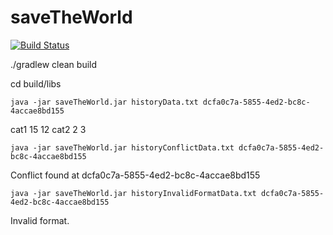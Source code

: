 # saveTheWorld

[![Build Status](https://travis-ci.org/benweizhu/saveTheWorld.svg?branch=master)](https://travis-ci.org/benweizhu/saveTheWorld)

./gradlew clean build

cd build/libs

```
java -jar saveTheWorld.jar historyData.txt dcfa0c7a-5855-4ed2-bc8c-4accae8bd155
```
cat1 15 12
cat2 2 3

```
java -jar saveTheWorld.jar historyConflictData.txt dcfa0c7a-5855-4ed2-bc8c-4accae8bd155
```
Conflict found at dcfa0c7a-5855-4ed2-bc8c-4accae8bd155

```
java -jar saveTheWorld.jar historyInvalidFormatData.txt dcfa0c7a-5855-4ed2-bc8c-4accae8bd155
```
Invalid format.